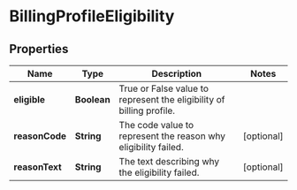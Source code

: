 
# BillingProfileEligibility

## Properties
Name | Type | Description | Notes
------------ | ------------- | ------------- | -------------
**eligible** | **Boolean** | True or False value to represent the eligibility of billing profile. | 
**reasonCode** | **String** | The code value to represent the reason why eligibility failed. |  [optional]
**reasonText** | **String** | The text describing why the eligibility failed. |  [optional]




